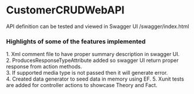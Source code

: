 # CustomerCRUDWebAPI

API definition can be tested and viewed in Swagger UI
<yourHostUrl>/swagger/index.html

<H3>Highlights of some of the features implemented </H3>
1. Xml comment file to have proper summary description in swagger UI. </br>
2. ProducesResponseTypeAttribute added so swagger UI return proper response from action methods. </br>
3. If supported media type is not passed then it will generate error. </br>
4. Created data generator to seed data in memory using EF.
5. Xunit tests are added for controller actions to showcase Theory and Fact.
